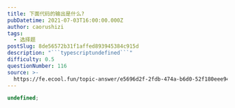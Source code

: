```yaml
---
title: 下面代码的输出是什么?
pubDatetime: 2021-07-03T16:00:00.000Z
author: caorushizi
tags:
  - 选择题
postSlug: 8de56572b31f1affed893945384c915d
description: "```typescriptundefined```"
difficulty: 0.5
questionNumber: 116
source: >-
  https://fe.ecool.fun/topic-answer/e5696d2f-2fdb-474a-b6d0-52f180eee942?orderBy=updateTime&order=desc&tagId=32
---
```


```typescript
undefined;
```
